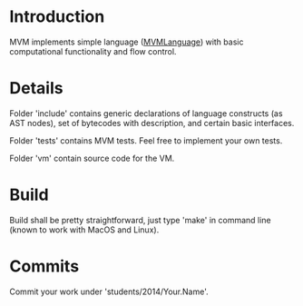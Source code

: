 # Introduction #

MVM implements simple language ([MVMLanguage](MVMLanguage.md)) with basic computational functionality and flow control.

# Details #

Folder 'include' contains generic declarations of language constructs (as AST nodes), set of bytecodes with description, and certain basic interfaces.

Folder 'tests' contains MVM tests. Feel free to implement your own tests.

Folder 'vm' contain source code for the VM.


# Build #

Build shall be pretty straightforward, just type 'make' in command line (known to work with MacOS and Linux).

# Commits #

Commit your work under 'students/2014/Your.Name'.